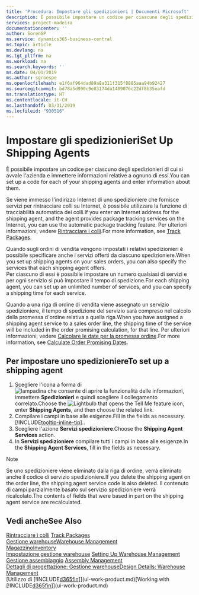 ```yaml
---
title: 'Procedura: Impostare gli spedizionieri | Documenti Microsoft'
description: È possibile impostare un codice per ciascuno degli spedizionieri di cui si avvale l'azienda e immettere informazioni relative a ognuno di essi.
services: project-madeira
documentationcenter: ''
author: SorenGP
ms.service: dynamics365-business-central
ms.topic: article
ms.devlang: na
ms.tgt_pltfrm: na
ms.workload: na
ms.search.keywords: ''
ms.date: 04/01/2019
ms.author: sgroespe
ms.openlocfilehash: e1f6af964dad89a8a311f315f8885aaa94b92427
ms.sourcegitcommit: bd78a5d990c9e83174da1409076c22df8b35eafd
ms.translationtype: HT
ms.contentlocale: it-CH
ms.lasthandoff: 03/31/2019
ms.locfileid: "930516"
---
```

# <a name="set-up-shipping-agents"></a><span data-ttu-id="5720f-103">Impostare gli spedizionieri</span><span class="sxs-lookup"><span data-stu-id="5720f-103">Set Up Shipping Agents</span></span>
<span data-ttu-id="5720f-104">È possibile impostare un codice per ciascuno degli spedizionieri di cui si avvale l'azienda e immettere informazioni relative a ognuno di essi.</span><span class="sxs-lookup"><span data-stu-id="5720f-104">You can set up a code for each of your shipping agents and enter information about them.</span></span>  

<span data-ttu-id="5720f-105">Se viene immesso l'indirizzo Internet di uno spedizioniere che fornisce servizi per rintracciare colli su Internet, è possibile utilizzare la funzione di tracciabilità automatica dei colli.</span><span class="sxs-lookup"><span data-stu-id="5720f-105">If you enter an Internet address for the shipping agent, and the agent provides package tracking services on the Internet, you can use the automatic package tracking feature.</span></span> <span data-ttu-id="5720f-106">Per ulteriori informazioni, vedere [Rintracciare i colli](sales-how-track-packages.md).</span><span class="sxs-lookup"><span data-stu-id="5720f-106">For more information, see [Track Packages](sales-how-track-packages.md).</span></span>

<span data-ttu-id="5720f-107">Quando sugli ordini di vendita vengono impostati i relativi spedizionieri è possibile specificare anche i servizi offerti da ciascuno spedizioniere.</span><span class="sxs-lookup"><span data-stu-id="5720f-107">When you set up shipping agents on your sales orders, you can also specify the services that each shipping agent offers.</span></span>  
<span data-ttu-id="5720f-108">Per ciascuno di essi è possibile impostare un numero qualsiasi di servizi e per ogni servizio si può impostare il tempo di spedizione.</span><span class="sxs-lookup"><span data-stu-id="5720f-108">For each shipping agent, you can set up an unlimited number of services, and you can specify a shipping time for each service.</span></span>  

<span data-ttu-id="5720f-109">Quando a una riga di ordine di vendita viene assegnato un servizio spedizioniere, il tempo di spedizione del servizio sarà compreso nel calcolo della promessa d'ordine relativa a quella riga.</span><span class="sxs-lookup"><span data-stu-id="5720f-109">When you have assigned a shipping agent service to a sales order line, the shipping time of the service will be included in the order promising calculation, for that line.</span></span> <span data-ttu-id="5720f-110">Per ulteriori informazioni, vedere [Calcolare le date per la promessa ordine](sales-how-to-calculate-order-promising-dates.md).</span><span class="sxs-lookup"><span data-stu-id="5720f-110">For more information, see [Calculate Order Promising Dates](sales-how-to-calculate-order-promising-dates.md).</span></span>

## <a name="to-set-up-a-shipping-agent"></a><span data-ttu-id="5720f-111">Per impostare uno spedizioniere</span><span class="sxs-lookup"><span data-stu-id="5720f-111">To set up a shipping agent</span></span>  
1.  <span data-ttu-id="5720f-112">Scegliere l'icona a forma di ![lampadina che consente di aprire la funzionalità delle informazioni](media/ui-search/search_small.png "Informazioni sull'operazione che si desidera eseguire"), immettere **Spedizionieri** e quindi scegliere il collegamento correlato.</span><span class="sxs-lookup"><span data-stu-id="5720f-112">Choose the ![Lightbulb that opens the Tell Me feature](media/ui-search/search_small.png "Tell me what you want to do") icon, enter **Shipping Agents**, and then choose the related link.</span></span>  
2.  <span data-ttu-id="5720f-113">Compilare i campi in base alle esigenze.</span><span class="sxs-lookup"><span data-stu-id="5720f-113">Fill in the fields as necessary.</span></span> [!INCLUDE[tooltip-inline-tip](includes/tooltip-inline-tip_md.md)]<span data-ttu-id="5720f-114">.</span><span class="sxs-lookup"><span data-stu-id="5720f-114">.</span></span>  
3.  <span data-ttu-id="5720f-115">Scegliere l'azione **Servizi spedizioniere**.</span><span class="sxs-lookup"><span data-stu-id="5720f-115">Choose the **Shipping Agent Services** action.</span></span>
4. <span data-ttu-id="5720f-116">In **Servizi spedizioniere** compilare tutti i campi in base alle esigenze.</span><span class="sxs-lookup"><span data-stu-id="5720f-116">In the **Shipping Agent Services**, fill in the fields as necessary.</span></span>

> [!NOTE]  
>  <span data-ttu-id="5720f-117">Se uno spedizioniere viene eliminato dalla riga di ordine, verrà eliminato anche il codice di servizio spedizioniere.</span><span class="sxs-lookup"><span data-stu-id="5720f-117">If you delete the shipping agent on the order line, the shipping agent service code is also deleted.</span></span> <span data-ttu-id="5720f-118">Il contenuto di campi parzialmente basato sul servizio spedizioniere verrà ricalcolato.</span><span class="sxs-lookup"><span data-stu-id="5720f-118">The contents of fields that were based in part on the shipping agent service are recalculated.</span></span>  

## <a name="see-also"></a><span data-ttu-id="5720f-119">Vedi anche</span><span class="sxs-lookup"><span data-stu-id="5720f-119">See Also</span></span>
<span data-ttu-id="5720f-120">[Rintracciare i colli](sales-how-track-packages.md)  </span><span class="sxs-lookup"><span data-stu-id="5720f-120">[Track Packages](sales-how-track-packages.md)  </span></span>  
[<span data-ttu-id="5720f-121">Gestione warehouse</span><span class="sxs-lookup"><span data-stu-id="5720f-121">Warehouse Management</span></span>](warehouse-manage-warehouse.md)  
[<span data-ttu-id="5720f-122">Magazzino</span><span class="sxs-lookup"><span data-stu-id="5720f-122">Inventory</span></span>](inventory-manage-inventory.md)  
<span data-ttu-id="5720f-123">[Impostazione gestione warehouse](warehouse-setup-warehouse.md)   </span><span class="sxs-lookup"><span data-stu-id="5720f-123">[Setting Up Warehouse Management](warehouse-setup-warehouse.md)   </span></span>  
<span data-ttu-id="5720f-124">[Gestione assemblaggio](assembly-assemble-items.md)  </span><span class="sxs-lookup"><span data-stu-id="5720f-124">[Assembly Management](assembly-assemble-items.md)  </span></span>  
[<span data-ttu-id="5720f-125">Dettagli di progettazione: Gestione warehouse</span><span class="sxs-lookup"><span data-stu-id="5720f-125">Design Details: Warehouse Management</span></span>](design-details-warehouse-management.md)  
<span data-ttu-id="5720f-126">[Utilizzo di [!INCLUDE[d365fin](includes/d365fin_md.md)]](ui-work-product.md)</span><span class="sxs-lookup"><span data-stu-id="5720f-126">[Working with [!INCLUDE[d365fin](includes/d365fin_md.md)]](ui-work-product.md)</span></span>  
